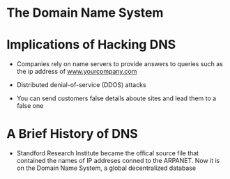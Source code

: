 # The Domain Name System 
# Implications of Hacking DNS
* Companies rely on name servers to provide answers to queries such as the ip address of www.yourcompany.com

* Distributed denial-of-service (DDOS) attacks 

* You can send customers false details aboute sites and lead them to a false one

# A Brief History of DNS
* Standford Research Institute became the offical source file that contained the names of IP addreses conned to the ARPANET. Now it is on the Domain Name System, a global decentralized database 
